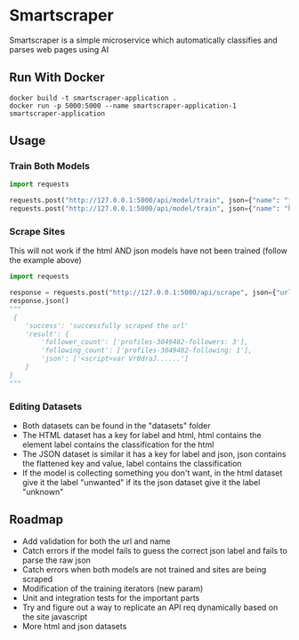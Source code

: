 # Smartscraper
Smartscraper is a simple microservice which automatically classifies and parses web pages using AI

## Run With Docker
```commandline
docker build -t smartscraper-application .
docker run -p 5000:5000 --name smartscraper-application-1 smartscraper-application
```

## Usage

### Train Both Models
```python
import requests

requests.post("http://127.0.0.1:5000/api/model/train", json={"name": "json"}).json() # {'success': 'the model has been trained'}
requests.post("http://127.0.0.1:5000/api/model/train", json={"name": "html"}).json() # {'success': 'the model has been trained'}
```

### Scrape Sites
This will not work if the html AND json models have not been trained (follow the example above)
```python
import requests

response = requests.post("http://127.0.0.1:5000/api/scrape", json={"url": "https://medal.tv/u/sonographysono"})
response.json()
"""
 {
    'success': 'successfully scraped the url'
    'result': {
        'follower_count': ['profiles-3049482-followers: 3'], 
        'following_count': ['profiles-3049482-following: 1'], 
        'json': ['<script>var Vr0draJ......']
    }
}
"""

```

### Editing Datasets
- Both datasets can be found in the "datasets" folder
- The HTML dataset has a key for label and html, html contains the element label contains the classification for the html
- The JSON dataset is similar it has a key for label and json, json contains the flattened key and value, label contains the classification
- If the model is collecting something you don't want, in the html dataset give it the label "unwanted" if its the json dataset give it the label "unknown"


## Roadmap
- Add validation for both the url and name
- Catch errors if the model fails to guess the correct json label and fails to parse the raw json
- Catch errors when both models are not trained and sites are being scraped
- Modification of the training iterators (new param)
- Unit and integration tests for the important parts
- Try and figure out a way to replicate an API req dynamically based on the site javascript
- More html and json datasets

